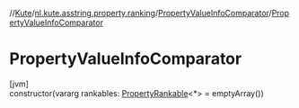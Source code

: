 //[Kute](../../../index.md)/[nl.kute.asstring.property.ranking](../index.md)/[PropertyValueInfoComparator](index.md)/[PropertyValueInfoComparator](-property-value-info-comparator.md)

# PropertyValueInfoComparator

[jvm]\
constructor(vararg rankables: [PropertyRankable](../-property-rankable/index.md)&lt;*&gt; = emptyArray())
